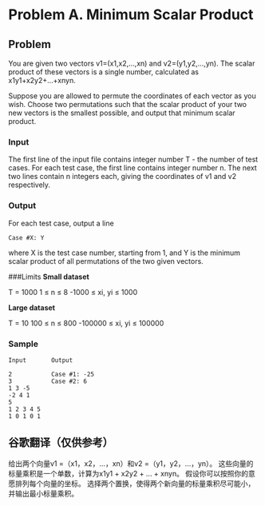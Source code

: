 # Problem A. Minimum Scalar Product

## Problem
You are given two vectors v1=(x1,x2,...,xn) and v2=(y1,y2,...,yn). The scalar product of these vectors is a single number, calculated as x1y1+x2y2+...+xnyn.

Suppose you are allowed to permute the coordinates of each vector as you wish. Choose two permutations such that the scalar product of your two new vectors is the smallest possible, and output that minimum scalar product.

### Input
The first line of the input file contains integer number T - the number of test cases. For each test case, the first line contains integer number n. The next two lines contain n integers each, giving the coordinates of v1 and v2 respectively.

### Output
For each test case, output a line
```
Case #X: Y
```

where X is the test case number, starting from 1, and Y is the minimum scalar product of all permutations of the two given vectors.

###Limits
**Small dataset**

T = 1000
1 ≤ n ≤ 8
-1000 ≤ xi, yi ≤ 1000

**Large dataset**

T = 10
100 ≤ n ≤ 800
-100000 ≤ xi, yi ≤ 100000

### Sample
```
Input       Output
 	 
2           Case #1: -25
3           Case #2: 6
1 3 -5
-2 4 1
5
1 2 3 4 5
1 0 1 0 1
```

## 谷歌翻译（仅供参考）
给出两个向量v1 =（x1，x2，...，xn）和v2 =（y1，y2，...，yn）。 这些向量的标量乘积是一个单数，计算为x1y1 + x2y2 + ... + xnyn。 假设你可以按照你的意愿排列每个向量的坐标。 选择两个置换，使得两个新向量的标量乘积尽可能小，并输出最小标量乘积。

